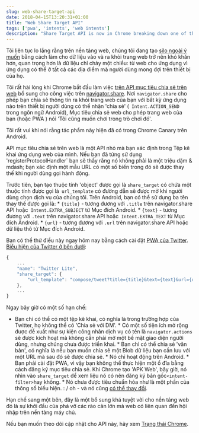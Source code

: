 ```yaml
---
slug: web-share-target-api
date: 2018-04-15T13:20:31+01:00
title: "Web Share Target API"
tags: ['pwa', 'intents', 'web intents']
description: "Share Target API is now in Chrome breaking down one of the last silos of native platforms"
---
```



Tôi liên tục lo lắng rằng trên nền tảng web, chúng tôi đang tạo [silo ngoài ý muốn](/unintended-silos) bằng cách làm cho dữ liệu vào và ra khỏi trang web trở nên khó khăn hơn, quan trọng hơn là dữ liệu chỉ chảy một chiều: từ web cho ứng dụng vì ứng dụng có thể ở tất cả các địa điểm mà người dùng mong đợi trên thiết bị của họ.

Tôi rất hài lòng khi Chrome bắt đầu làm việc [trên API mục tiêu chia sẻ trên web](/breaking-down-silos-with-share-target-api) bổ sung cho công việc trên [navigator.share](/navigator.share). Nơi `navigator.share` cho phép bạn chia sẻ thông tin ra khỏi trang web của bạn với bất kỳ ứng dụng nào trên thiết bị người dùng có thể nhận 'chia sẻ' (` Intent.ACTION_SEND` trong ngôn ngữ Android), Mục tiêu chia sẻ web cho phép trang web của bạn (hoặc PWA ) nói 'Tôi cũng muốn chơi trong trò chơi đó'.

Tôi rất vui khi nói rằng tác phẩm này hiện đã có trong Chrome Canary trên Android.

API mục tiêu chia sẻ trên web là một API nhỏ mà bạn xác định trong Tệp kê khai ứng dụng web của mình. Nếu bạn đã từng sử dụng 'registerProtocolHandler` bạn sẽ thấy rằng nó không phải là một triệu dặm & mdash; bạn xác định một mẫu URL có một số biến trong đó sẽ được thay thế khi người dùng gọi hành động.

Trước tiên, bạn tạo thuộc tính 'object' được gọi là `share_target` có chứa một thuộc tính được gọi là` url_template` có đường dẫn sẽ được mở khi người dùng chọn dịch vụ của chúng tôi. Trên Android, bạn có thể sử dụng ba tên thay thế được gọi là: * `{title}` - tương đương với `.title` trên navigator.share API hoặc` Intent.EXTRA_SUBJECT` từ Mục đích Android. * `{text}` - tương đương với `.text` trên navigator.share API hoặc` Intent.EXTRA_TEXT` từ Mục đích Android. * `{url}` - tương đương với `.url` trên navigator.share API hoặc dữ liệu thô từ Mục đích Android.

Bạn có thể thử điều này ngay hôm nay bằng cách cài đặt [PWA của Twitter](https://mobile.twitter.com/). [Biểu hiện của Twitter ở bên dưới](https://mobile.twitter.com/manifest.json):


```javascript
{
    ...
    "name": "Twitter Lite",
    "share_target": {
        "url_template": "compose/tweet?title={title}&text={text}&url={url}"
    },
    ...
}
```


Ngay bây giờ có một số hạn chế:

* Bạn chỉ có thể có một tệp kê khai, có nghĩa là trong trường hợp của Twitter, họ không thể có 'Chia sẻ với DM'. * Có một số tiện ích mở rộng được đề xuất như sự kiện công nhân dịch vụ có tên là `navigator.actions` sẽ được kích hoạt mà không cần phải mở một bề mặt giao diện người dùng, nhưng chúng chưa được triển khai. * Bạn chỉ có thể chia sẻ 'văn bản', có nghĩa là nếu bạn muốn chia sẻ một Blob dữ liệu bạn cần lưu với một URL mà sau đó sẽ được chia sẻ. * Nó chỉ hoạt động trên Android. * Bạn phải cài đặt PWA, vì vậy bạn không thể thực hiện một ổ đĩa bằng cách đăng ký mục tiêu chia sẻ. Khi Chrome tạo 'APK Web', bây giờ, nó nhìn vào `share_target` để xem liệu nó có nên đăng ký bản gốc` <intent-filter> `hay không. * Nó chưa được tiêu chuẩn hóa như là một phần của thông số biểu hiện. : / oh - và nó cũng [có thể thay đổi](https://github.com/w3ctag/design-reviews/issues/221#issuecomment-376717885).

Hạn chế sang một bên, đây là một bổ sung khá tuyệt vời cho nền tảng web đó là sự khởi đầu của phá vỡ các rào cản lớn mà web có liên quan đến hội nhập trên nền tảng máy chủ.

Nếu bạn muốn theo dõi cập nhật cho API này, hãy xem [Trạng thái Chrome](https://www.chromestatus.com/feature/5662315307335680).
